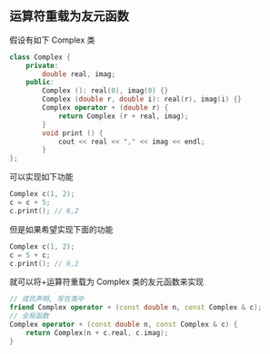 ## 运算符重载为友元函数

假设有如下 Complex 类

```c++
class Complex {
    private:
        double real, imag;
    public:
        Complex (): real(0), imag(0) {}
        Complex (double r, double i): real(r), imag(i) {}
        Complex operator + (double r) {
            return Complex (r + real, imag);
        }
        void print () {
            cout << real << "," << imag << endl;
        }
};
```

可以实现如下功能

```c++
Complex c(1, 2);
c = c + 5;
c.print(); // 6,2
```

但是如果希望实现下面的功能

```c++
Complex c(1, 2);
c = 5 + c;
c.print(); // 6,2
```

就可以将+运算符重载为 Complex 类的友元函数来实现

```c++
// 成员声明, 写在类中
friend Complex operator + (const double n, const Complex & c);
// 全局函数
Complex operator + (const double n, const Complex & c) {
    return Complex(n + c.real, c.imag);
}
```